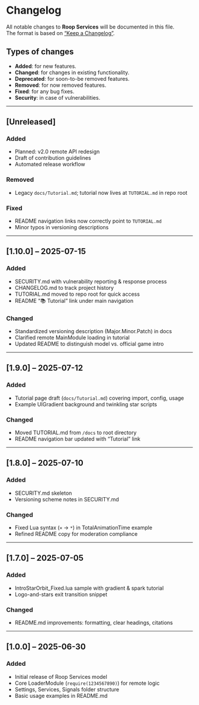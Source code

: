 # Changelog

All notable changes to **Roop Services** will be documented in this file.  
The format is based on [“Keep a Changelog”](https://keepachangelog.com/en/1.0.0/).

## Types of changes

- **Added**: for new features.  
- **Changed**: for changes in existing functionality.  
- **Deprecated**: for soon-to-be removed features.  
- **Removed**: for now removed features.  
- **Fixed**: for any bug fixes.  
- **Security**: in case of vulnerabilities.

---

## [Unreleased]

### Added
- Planned: v2.0 remote API redesign  
- Draft of contribution guidelines  
- Automated release workflow

### Removed
- Legacy `docs/Tutorial.md`; tutorial now lives at `TUTORIAL.md` in repo root

### Fixed
- README navigation links now correctly point to `TUTORIAL.md`  
- Minor typos in versioning descriptions

---

## [1.10.0] – 2025-07-15

### Added
- SECURITY.md with vulnerability reporting & response process  
- CHANGELOG.md to track project history  
- TUTORIAL.md moved to repo root for quick access  
- README “📚 Tutorial” link under main navigation  

### Changed
- Standardized versioning description (Major.Minor.Patch) in docs  
- Clarified remote MainModule loading in tutorial  
- Updated README to distinguish model vs. official game intro  

---

## [1.9.0] – 2025-07-12

### Added
- Tutorial page draft (`docs/Tutorial.md`) covering import, config, usage  
- Example UIGradient background and twinkling star scripts  

### Changed
- Moved TUTORIAL.md from `/docs` to root directory  
- README navigation bar updated with “Tutorial” link  

---

## [1.8.0] – 2025-07-10

### Added
- SECURITY.md skeleton  
- Versioning scheme notes in SECURITY.md  

### Changed
- Fixed Lua syntax (`×` → `*`) in TotalAnimationTime example  
- Refined README copy for moderation compliance  

---

## [1.7.0] – 2025-07-05

### Added
- IntroStarOrbit_Fixed.lua sample with gradient & spark tutorial  
- Logo-and-stars exit transition snippet  

### Changed
- README.md improvements: formatting, clear headings, citations  

---

## [1.0.0] – 2025-06-30

### Added
- Initial release of Roop Services model  
- Core LoaderModule (`require(1234567890)`) for remote logic  
- Settings, Services, Signals folder structure  
- Basic usage examples in README.md  
